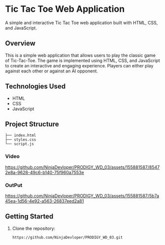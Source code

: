# Tic Tac Toe Web Application

A simple and interactive Tic Tac Toe web application built with HTML, CSS, and JavaScript.

## Overview

This is a simple web application that allows users to play the classic game of Tic-Tac-Toe. The game is implemented using HTML, CSS, and JavaScript to create an interactive and engaging experience. Players can either play against each other or against an AI opponent.

## Technologies Used

- HTML
- CSS
- JavaScript

## Project Structure

```plaintext
├── index.html
├── styles.css
└── script.js
```

### Video


https://github.com/NinjaDevloper/PRODIGY_WD_03/assets/155881587/85472e8a-9628-49c6-b140-75f960a7553e



### OutPut


https://github.com/NinjaDevloper/PRODIGY_WD_03/assets/155881587/5b7a45ea-1d56-4e92-a563-26837eed2a81




## Getting Started

1. Clone the repository:

   ```bash
   https://github.com/NinjaDevloper/PRODIGY_WD_03.git
